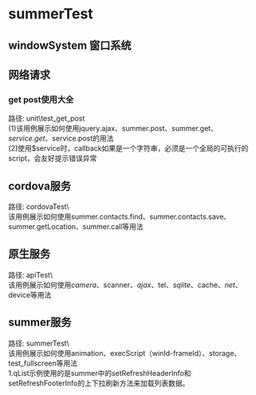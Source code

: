 # summerTest
## windowSystem  窗口系统

## 网络请求
### get post使用大全  
路径: unit\test_get_post    
(1)该用例展示如何使用jquery.ajax、summer.post、summer.get、$service.get、$service.post的用法    
(2)使用$service时，callback如果是一个字符串，必须是一个全局的可执行的script，会友好提示错误异常    

## cordova服务
路径: cordovaTest\    
该用例展示如何使用summer.contacts.find、summer.contacts.save、summer.getLocation、summer.call等用法  


## 原生服务
路径: apiTest\    
该用例展示如何使用$camera、$scanner、$ajax、$tel、$sqlite、$cache、$net、$device等用法   

## summer服务
路径: summerTest\    
该用例展示如何使用animation、execScript（winId-frameId）、storage、test_fullscreen等用法    
1.qList示例使用的是summer中的setRefreshHeaderInfo和setRefreshFooterInfo的上下拉刷新方法来加载列表数据。
   


